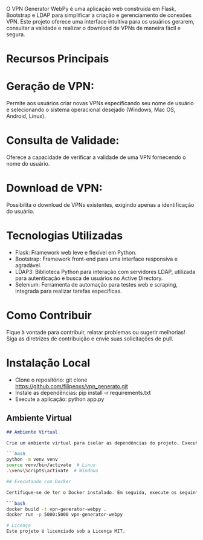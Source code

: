 

O VPN Generator WebPy é uma aplicação web construída em Flask, Bootstrap e LDAP para simplificar a criação e gerenciamento de conexões VPN. Este projeto oferece uma interface intuitiva para os usuários gerarem, consultar a validade e realizar o download de VPNs de maneira fácil e segura.

# Recursos Principais
# Geração de VPN: 
Permite aos usuários criar novas VPNs especificando seu nome de usuário e selecionando o sistema operacional desejado (Windows, Mac OS, Android, Linux).
# Consulta de Validade: 
Oferece a capacidade de verificar a validade de uma VPN fornecendo o nome do usuário.
# Download de VPN: 
Possibilita o download de VPNs existentes, exigindo apenas a identificação do usuário.
# Tecnologias Utilizadas
* Flask: Framework web leve e flexível em Python. 
* Bootstrap: Framework front-end para uma interface responsiva e agradável. 
* LDAP3: Biblioteca Python para interação com servidores LDAP, utilizada para autenticação e busca de usuários no Active Directory.
* Selenium: Ferramenta de automação para testes web e scraping, integrada para realizar tarefas específicas.

# Como Contribuir
Fique à vontade para contribuir, relatar problemas ou sugerir melhorias! Siga as diretrizes de contribuição e envie suas solicitações de pull.

# Instalação Local
* Clone o repositório: git clone https://github.com/filipeoxs/vpn_generato.git 
* Instale as dependências: pip install -r requirements.txt 
* Execute a aplicação: python app.py

## Ambiente Virtual

```markdown
## Ambiente Virtual

Crie um ambiente virtual para isolar as dependências do projeto. Execute os seguintes comandos:

```bash
python -m venv venv
source venv/bin/activate  # Linux
.\venv\Scripts\activate  # Windows

## Executando com Docker

Certifique-se de ter o Docker instalado. Em seguida, execute os seguintes comandos:

```bash
docker build -t vpn-generator-webpy .
docker run -p 5000:5000 vpn-generator-webpy

# Licença
Este projeto é licenciado sob a Licença MIT.
